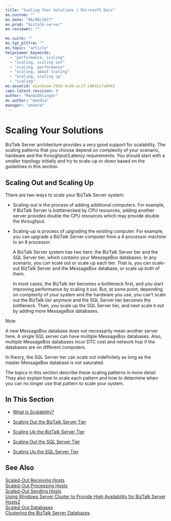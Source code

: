 ```yaml
---
title: "Scaling Your Solutions | Microsoft Docs"
ms.custom: ""
ms.date: "06/08/2017"
ms.prod: "biztalk-server"
ms.reviewer: ""

ms.suite: ""
ms.tgt_pltfrm: ""
ms.topic: "article"
helpviewer_keywords: 
  - "performance, scaling"
  - "scaling, scaling out"
  - "scaling, performance"
  - "scaling, about scaling"
  - "scaling, scaling up"
  - "scaling"
ms.assetid: e2acbaa4-29d3-4c89-ac1f-c0641cfa0442
caps.latest.revision: 9
author: "MandiOhlinger"
ms.author: "mandia"
manager: "anneta"
---
```

# Scaling Your Solutions
BizTalk Server architecture provides a very good support for scalability. The scaling patterns that you choose depend on complexity of your scenario, hardware and the throughput/Latency requirements. You should start with a smaller topology initially and try to scale-up or down based on the guidelines in this section.  
  
## Scaling Out and Scaling Up  
 There are two ways to scale your BizTalk Server system:  
  
- Scaling-out is the process of adding additional computers. For example, if BizTalk Server is bottlenecked by CPU resources, adding another server provides double the CPU resources which may provide double the throughput.  
  
- Scaling-up is process of upgrading the existing computer. For example, you can upgrade a BizTalk Server computer from a 4 processor machine to an 8 processor.  
  
  A BizTalk Server system has two tiers: the BizTalk Server tier and the SQL Server tier, which contains your MessageBox databases. In any scenario, you can scale out or scale up each tier. That is, you can scale-out BizTalk Server and the MessageBox database, or scale up both of them.  
  
  In most cases, the BizTalk tier becomes a bottleneck first, and you start improving performance by scaling it out. But, at some point, depending on complexity of your system and the hardware you use, you can’t scale out the BizTalk tier anymore and the SQL Server tier becomes the bottleneck. Then, you scale up the SQL Server tier, and next scale it out by adding more MessageBox databases.  
  
> [!NOTE]
>  A new MessageBox database does not necessarily mean another server here. A single SQL server can have multiple MessageBox databases. Also, multiple MessageBox databases incur DTC cost and network hop if the databases are on different computers.  
  
 In theory, the SQL Server tier can scale out indefinitely as long as the master MessageBox database is not saturated.  
  
 The topics in this section describe these scaling patterns in more detail. They also explain how to scale each pattern and how to determine when you can no longer use that pattern to scale your system.  
  
## In This Section  
  
-   [What Is Scalability?](../core/what-is-scalability.md)  
  
-   [Scaling Out the BizTalk Server Tier](../core/scaling-out-the-biztalk-server-tier.md)  
  
-   [Scaling Up the BizTalk Server Tier](../core/scaling-up-the-biztalk-server-tier.md)  
  
-   [Scaling Out the SQL Server Tier](../core/scaling-out-the-sql-server-tier.md)  
  
-   [Scaling Up the SQL Server Tier](../core/scaling-up-the-sql-server-tier.md)  
  
## See Also  
 [Scaled-Out Receiving Hosts](../core/scaled-out-receiving-hosts.md)   
 [Scaled-Out Processing Hosts](../core/scaled-out-processing-hosts.md)   
 [Scaled-Out Sending Hosts](../core/scaled-out-sending-hosts.md)   
 [Using Windows Server Cluster to Provide High Availability for BizTalk Server Hosts2](../core/use-windows-cluster-to-provide-high-availability-for-biztalk-hosts.md)   
 [Scaled-Out Databases](../core/scaled-out-databases.md)   
 [Clustering the BizTalk Server Databases](../core/clustering-the-biztalk-server-databases1.md)